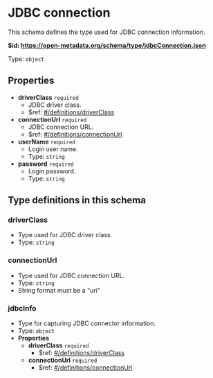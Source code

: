 # JDBC connection

This schema defines the type used for JDBC connection information.

<b id="https/open-metadata.org/schema/type/jdbcconnection.json">&#36;id: https://open-metadata.org/schema/type/jdbcConnection.json</b>

Type: `object`

## Properties
 - **driverClass** `required`
	 - JDBC driver class.
	 - &#36;ref: [#/definitions/driverClass](#driverclass)
 - **connectionUrl** `required`
	 - JDBC connection URL.
	 - &#36;ref: [#/definitions/connectionUrl](#connectionurl)
 - **userName** `required`
	 - Login user name.
	 - Type: `string`
 - **password** `required`
	 - Login password.
	 - Type: `string`


## Type definitions in this schema
### driverClass

 - Type used for JDBC driver class.
 - Type: `string`


### connectionUrl

 - Type used for JDBC connection URL.
 - Type: `string`
 - String format must be a "uri"


### jdbcInfo

 - Type for capturing JDBC connector information.
 - Type: `object`
 - **Properties**
	 - **driverClass** `required`
		 - &#36;ref: [#/definitions/driverClass](#driverclass)
	 - **connectionUrl** `required`
		 - &#36;ref: [#/definitions/connectionUrl](#connectionurl)


